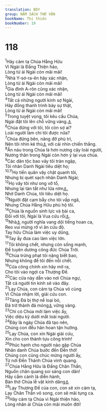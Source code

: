 ```yaml
---
translation: BDY
group: NĂM SÁCH THƠ VĂN
bookName: Thi thiên 
bookNumber: 19
---
```


<div class="title"><h1>118</h1></div>
<span class="verse thi_118_1"><sup>1</sup>Hãy cảm tạ Chúa Hằng Hữu<br/>Vì Ngài là Đấng Thiện hảo,<br/>Lòng từ ái Ngài còn mãi mãi!<br/></span>
<span class="verse thi_118_2"><sup>2</sup>Nhà Y-sơ-ra-ên hãy xác nhận,<br/>Lòng từ ái Ngài còn mãi mãi!<br/></span>
<span class="verse thi_118_3"><sup>3</sup>Gia đình A-rôn cũng xác nhận,<br/>Lòng từ ái Ngài còn mãi mãi!<br/></span>
<span class="verse thi_118_4"><sup>4</sup>Tất cả những người kính sợ Ngài,<br/>Hãy đồng thanh trình bày sự thật,<br/>Lòng từ ái Ngài còn mãi mãi!<br/></span>
<span class="verse thi_118_5"><sup>5</sup>Trong tuyệt vọng, tôi kêu cầu Chúa,<br/>Ngài đặt tôi lên chỗ vững vàng.<a href="#" data-toggle="tooltip" data-placement="bottom" title="Nt Ngài nhậm lời đặt tôi trong chỗ rộng rãi">⚓</a><br/></span>
<span class="verse thi_118_6"><sup>6</sup>Chúa đứng với tôi, tôi còn sợ ai?<br/>Loài người làm chi tôi được nữa?<br/></span>
<span class="verse thi_118_7"><sup>7</sup>Chúa đứng bên, nâng đỡ phù trì,<br/>Nên tôi nhìn kẻ thù<a href="#" data-toggle="tooltip" data-placement="bottom" title="Nt những kẻ ghét tôi">⚓</a> với cái nhìn chiến thắng.<br/></span>
<span class="verse thi_118_8"><sup>8</sup>Ẩn náu trong Chúa là hơn nương cậy loài người,<br/>Nương thân trong Ngài còn hơn ỷ lại vua chúa.<br/></span>
<span class="verse thi_118_9"><sup>9</sup>Các dân tộc bao vây tôi tràn ngập,<br/>Tôi nhân Danh Ngài tiêu diệt họ;<br/></span>
<span class="verse thi_118_10 thi_118_11"><sup>10,11</sup>Họ tiến quân vây chặt quanh tôi,<br/>Nhưng bị quét sạch nhân Danh Ngài;<br/></span>
<span class="verse thi_118_12"><sup>12</sup>Họ vây tôi như ong vỡ tổ,<br/>Nhưng lại tàn tắt như lửa rơm<a href="#" data-toggle="tooltip" data-placement="bottom" title="Nt lửa gai">⚓</a>,<br/>Nhờ Danh Chúa, tôi tiêu diệt họ.<br/></span>
<span class="verse thi_118_13"><sup>13</sup>Người đặt cạm bẫy cho tôi vấp ngã,<br/>Nhưng Chúa Hằng Hữu phù hộ tôi.<br/></span>
<span class="verse thi_118_14"><sup>14</sup>Chúa là nguồn sinh lực và bài ca,<br/>Đối với tôi, Ngài là Vua cứu rỗi<a href="#" data-toggle="tooltip" data-placement="bottom" title="Nt Ngài đã thành sự cứu rỗi tôi">⚓</a>.<br/></span>
<span class="verse thi_118_15"><sup>15</sup>Nhà<a href="#" data-toggle="tooltip" data-placement="bottom" title="Nt trại">⚓</a> người nghĩa vang dội tiếng hoan ca,<br/>Reo vui mừng rỡ vì ân cứu độ.<br/>Tay hữu Chúa làm việc uy dũng,<br/></span>
<span class="verse thi_118_16"><sup>16</sup>Tay ấy đưa cao làm việc lớn.<br/></span>
<span class="verse thi_118_17"><sup>17</sup>Tôi không chết, nhưng còn sống mạnh,<br/>Để tuyên dương công đức Chúa Trời.<br/></span>
<span class="verse thi_118_18"><sup>18</sup>Chúa trừng phạt tôi nặng biết bao,<br/>Nhưng không để tôi đến nỗi chết.<br/></span>
<span class="verse thi_118_19"><sup>19</sup>Cửa công chính xin hãy mở ra,<br/>Cho tôi vào ngợi ca Thượng Đế.<br/></span>
<span class="verse thi_118_20"><sup>20</sup>Các cửa này dẫn vào nơi Chúa ngự,<br/>Tất cả người tin kính sẽ vào đây.<br/></span>
<span class="verse thi_118_21"><sup>21</sup>Lạy Chúa, con cảm tạ Chúa vô cùng<br/>Vì Chúa nhậm lời, giải cứu con.<br/></span>
<span class="verse thi_118_22"><sup>22</sup>Tảng Đá bị thợ nề loại bỏ,<br/>Đã trở thành đá móng<a href="#" data-toggle="tooltip" data-placement="bottom" title="Nt đá góc">⚓</a> vững vàng.<br/></span>
<span class="verse thi_118_23"><sup>23</sup>Chỉ có Chúa mới làm việc ấy,<br/>Việc diệu kỳ dưới mắt loài người.<br/></span>
<span class="verse thi_118_24"><sup>24</sup>Đây là ngày Chúa đã tạo nên,<br/>Chúng con đều hân hoan tận hưởng.<br/></span>
<span class="verse thi_118_25"><sup>25</sup>Lạy Chúa, con xin Ngài giải cứu,<br/>Xin cho con thành tựu công trình!<br/></span>
<span class="verse thi_118_26"><sup>26</sup>Phúc hạnh cho người nào gặp Chúa<br/>Nhân danh Chúa bước đến Đền thờ!<br/>Chúng con cũng chúc mừng người ấy,<br/>Từ nơi Đền Thánh Chúa vinh quang.<br/></span>
<span class="verse thi_118_27"><sup>27</sup>Chúa Hằng Hữu là Đấng Chân Thần,<br/>Nguồn chân quang soi sáng con dân!<br/>Hãy cầm cành lá diễn hành,<br/>Bàn thờ Chúa lễ vật kính dâng<a href="#" data-toggle="tooltip" data-placement="bottom" title="Ctd hãy dùng giây cột con sinh tế vào sừng bàn thờ">⚓</a><br/></span>
<span class="verse thi_118_28"><sup>28</sup>Lạy Thượng Đế của con, con sẽ xin cảm tạ,<br/>Lạy Chân Thần vô song, con sẽ mãi tụng ca.<br/></span>
<span class="verse thi_118_29"><sup>29</sup>Hãy cảm tạ Chúa vì Ngài thiện hảo,<br/>Lòng nhân ái Chúa còn mãi muôn đời!</span>
